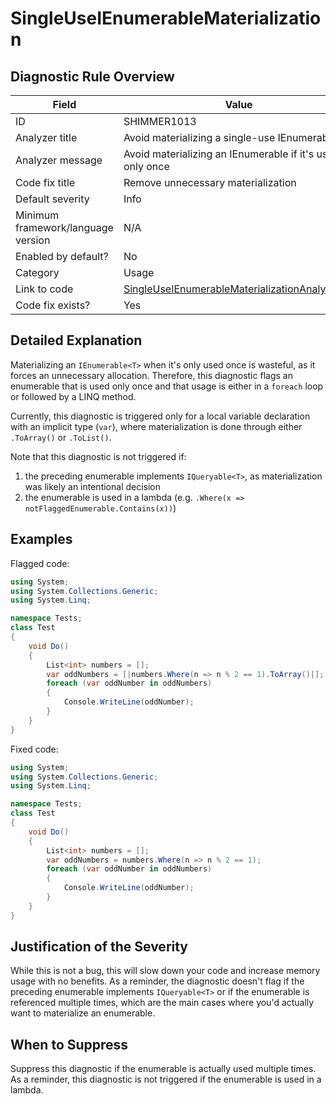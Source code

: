 # SingleUseIEnumerableMaterialization

## Diagnostic Rule Overview

| Field                              | Value
|------------------------------------|-------
| ID                                 | SHIMMER1013
| Analyzer title                     | Avoid materializing a single-use IEnumerable
| Analyzer message                   | Avoid materializing an IEnumerable if it's used only once
| Code fix title                     | Remove unnecessary materialization
| Default severity                   | Info
| Minimum framework/language version | N/A
| Enabled by default?                | No
| Category                           | Usage
| Link to code                       | [SingleUseIEnumerableMaterializationAnalyzer.cs](../../src/Shimmering.Analyzers/UsageRules/SingleUseIEnumerableMaterialization/SingleUseIEnumerableMaterializationAnalyzer.cs)
| Code fix exists?                   | Yes

## Detailed Explanation

Materializing an `IEnumerable<T>` when it's only used once is wasteful, as it forces an unnecessary allocation. Therefore, this diagnostic flags an enumerable that is used only once and that usage is either in a `foreach` loop or followed by a LINQ method.

Currently, this diagnostic is triggered only for a local variable declaration with an implicit type (`var`), where materialization is done through either `.ToArray()` or `.ToList()`.

Note that this diagnostic is not triggered if:
1. the preceding enumerable implements `IQueryable<T>`, as materialization was likely an intentional decision
2. the enumerable is used in a lambda (e.g. `.Where(x => notFlaggedEnumerable.Contains(x))`)

## Examples

Flagged code:
```cs
using System;
using System.Collections.Generic;
using System.Linq;

namespace Tests;
class Test
{
    void Do()
    {
        List<int> numbers = [];
        var oddNumbers = [|numbers.Where(n => n % 2 == 1).ToArray()|];
        foreach (var oddNumber in oddNumbers)
        {
            Console.WriteLine(oddNumber);
        }
    }
}
```

Fixed code:
```cs
using System;
using System.Collections.Generic;
using System.Linq;

namespace Tests;
class Test
{
    void Do()
    {
        List<int> numbers = [];
        var oddNumbers = numbers.Where(n => n % 2 == 1);
        foreach (var oddNumber in oddNumbers)
        {
            Console.WriteLine(oddNumber);
        }
    }
}
```

## Justification of the Severity

While this is not a bug, this will slow down your code and increase memory usage with no benefits. As a reminder, the diagnostic doesn't flag if the preceding enumerable implements `IQueryable<T>` or if the enumerable is referenced multiple times, which are the main cases where you'd actually want to materialize an enumerable.

## When to Suppress

Suppress this diagnostic if the enumerable is actually used multiple times. As a reminder, this diagnostic is not triggered if the enumerable is used in a lambda.
